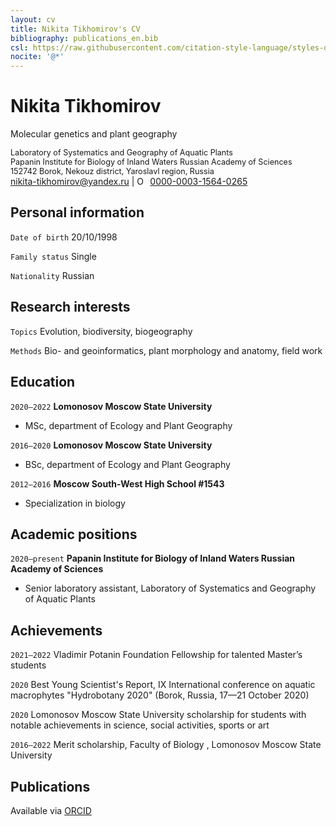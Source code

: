 ```yaml
---
layout: cv
title: Nikita Tikhomirov's CV
bibliography: publications_en.bib
csl: https://raw.githubusercontent.com/citation-style-language/styles-distribution/master/apa-cv.csl
nocite: '@*'
---
```

# Nikita Tikhomirov
Molecular genetics and plant geography

<span style = "font-size: 90%">
Laboratory of Systematics and Geography of Aquatic Plants<br>
Papanin Institute for Biology of Inland Waters Russian Academy of Sciences<br>
152742 Borok, Nekouz district, Yaroslavl region, Russia
</span>
<div id="webaddress">
<a href="mailto:nikita-tikhomirov@yandex.ru">nikita-tikhomirov@yandex.ru</a> | <a href="https://orcid.org/0000-0003-1564-0265" target="orcid.widget" rel="me noopener noreferrer" style="vertical-align:top;"><img src="https://orcid.org/sites/default/files/images/orcid_16x16.png" style="width:1em;margin-right:.5em;" alt="ORCID iD icon">0000-0003-1564-0265</a>
</div>

## Personal information

`Date of birth`
20/10/1998

`Family status`
Single

`Nationality`
Russian

## Research interests

`Topics`
Evolution, biodiversity, biogeography

`Methods`
Bio- and geoinformatics, plant morphology and anatomy, field work

## Education

`2020–2022`
__Lomonosov Moscow State University__

- MSc, department of Ecology and Plant Geography

`2016–2020`
__Lomonosov Moscow State University__

- BSc, department of Ecology and Plant Geography

`2012–2016`
__Moscow South-West High School #1543__

- Specialization in biology

## Academic positions

`2020–present`
__Papanin Institute for Biology of Inland Waters Russian Academy of Sciences__

- Senior laboratory assistant, Laboratory of Systematics and Geography of Aquatic Plants

## Achievements

`2021–2022`
Vladimir Potanin Foundation Fellowship for talented Master’s students

`2020`
Best Young Scientist's Report, IX International conference on aquatic macrophytes "Hydrobotany 2020" (Borok, Russia, 17—21 October 2020)

`2020`
Lomonosov Moscow State University scholarship for students with notable achievements in science, social activities, sports or art

`2016–2022`
Merit scholarship, Faculty of Biology , Lomonosov Moscow State University

## Publications

Available via [ORCID](#top)
